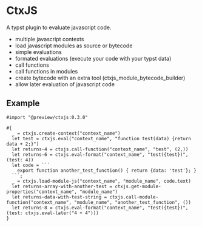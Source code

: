 # CtxJS

A typst plugin to evaluate javascript code.

- multiple javascript contexts
- load javascript modules as source or bytecode
- simple evaluations
- formated evaluations (execute your code with your typst data)
- call functions
- call functions in modules
- create bytecode with an extra tool (ctxjs_module_bytecode_builder)
- allow later evaluation of javascript code

## Example

```typst
#import "@preview/ctxjs:0.3.0"

#{
  _ = ctxjs.create-context("context_name")
  let test = ctxjs.eval("context_name", "function test(data) {return data + 2;}")
  let returns-4 = ctxjs.call-function("context_name", "test", (2,))
  let returns-6 = ctxjs.eval-format("context_name", "test({test})", (test: 4))
  let code = ```
    export function another_test_function() { return {data: 'test'}; }
  ```;
  _ = ctxjs.load-module-js("context_name", "module_name", code.text)
  let returns-array-with-another-test = ctxjs.get-module-properties("context_name", "module_name")
  let returns-data-with-test-string = ctxjs.call-module-function("context_name", "module_name", "another_test_function", ())
  let returns-8 = ctxjs.eval-format("context_name", "test({test})", (test: ctxjs.eval-later("4 + 4")))
}
```
